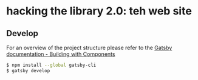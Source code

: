 # hacking the library 2.0: teh web site

## Develop

For an overview of the project structure please refer to the [Gatsby documentation - Building with Components](https://www.gatsbyjs.org/docs/building-with-components/)

```bash
$ npm install --global gatsby-cli
$ gatsby develop
```
